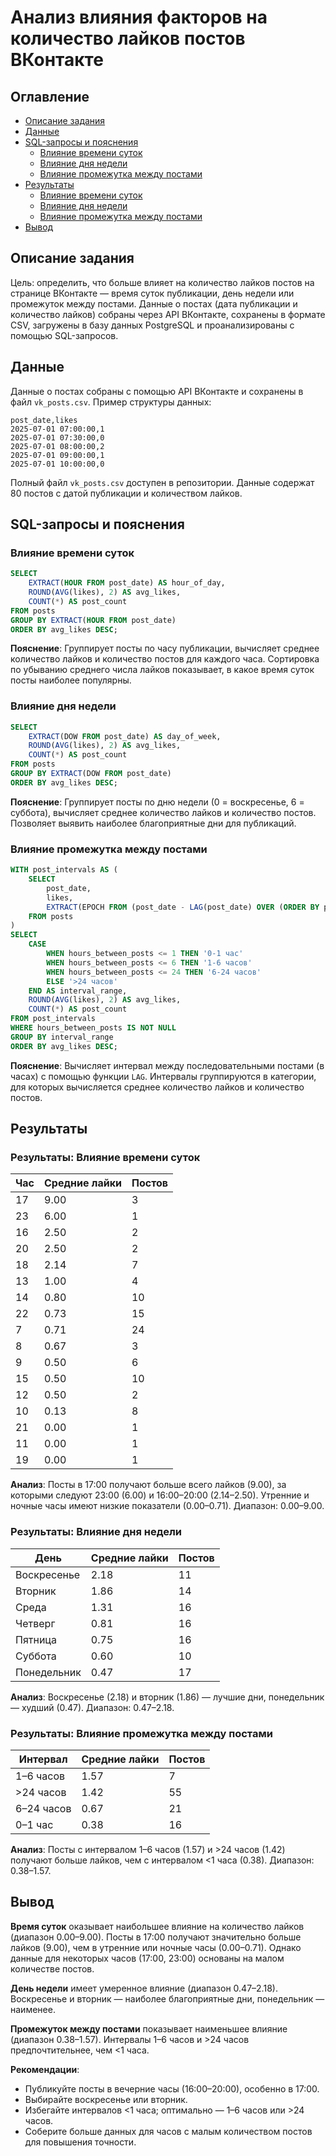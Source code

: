 # Анализ влияния факторов на количество лайков постов ВКонтакте

## Оглавление

-   [Описание задания](#описание-задания)
-   [Данные](#данные)
-   [SQL-запросы и пояснения](#sql-запросы-и-пояснения)
    -   [Влияние времени суток](#влияние-времени-суток)
    -   [Влияние дня недели](#влияние-дня-недели)
    -   [Влияние промежутка между постами](#влияние-промежутка-между-постами)
-   [Результаты](#результаты)
    -   [Влияние времени суток](#результаты-влияние-времени-суток)
    -   [Влияние дня недели](#результаты-влияние-дня-недели)
    -   [Влияние промежутка между постами](#результаты-влияние-промежутка-между-постами)
-   [Вывод](#вывод)

## Описание задания

Цель: определить, что больше влияет на количество лайков постов на странице ВКонтакте — время суток публикации, день недели или промежуток между постами. Данные о постах (дата публикации и количество лайков) собраны через API ВКонтакте, сохранены в формате CSV, загружены в базу данных PostgreSQL и проанализированы с помощью SQL-запросов.

## Данные

Данные о постах собраны с помощью API ВКонтакте и сохранены в файл `vk_posts.csv`. Пример структуры данных:

```csv
post_date,likes
2025-07-01 07:00:00,1
2025-07-01 07:30:00,0
2025-07-01 08:00:00,2
2025-07-01 09:00:00,1
2025-07-01 10:00:00,0
```

Полный файл `vk_posts.csv` доступен в репозитории. Данные содержат 80 постов с датой публикации и количеством лайков.

## SQL-запросы и пояснения

### Влияние времени суток

```sql
SELECT
    EXTRACT(HOUR FROM post_date) AS hour_of_day,
    ROUND(AVG(likes), 2) AS avg_likes,
    COUNT(*) AS post_count
FROM posts
GROUP BY EXTRACT(HOUR FROM post_date)
ORDER BY avg_likes DESC;
```

**Пояснение**: Группирует посты по часу публикации, вычисляет среднее количество лайков и количество постов для каждого часа. Сортировка по убыванию среднего числа лайков показывает, в какое время суток посты наиболее популярны.

### Влияние дня недели

```sql
SELECT
    EXTRACT(DOW FROM post_date) AS day_of_week,
    ROUND(AVG(likes), 2) AS avg_likes,
    COUNT(*) AS post_count
FROM posts
GROUP BY EXTRACT(DOW FROM post_date)
ORDER BY avg_likes DESC;
```

**Пояснение**: Группирует посты по дню недели (0 = воскресенье, 6 = суббота), вычисляет среднее количество лайков и количество постов. Позволяет выявить наиболее благоприятные дни для публикаций.

### Влияние промежутка между постами

```sql
WITH post_intervals AS (
    SELECT
        post_date,
        likes,
        EXTRACT(EPOCH FROM (post_date - LAG(post_date) OVER (ORDER BY post_date))) / 3600 AS hours_between_posts
    FROM posts
)
SELECT
    CASE
        WHEN hours_between_posts <= 1 THEN '0-1 час'
        WHEN hours_between_posts <= 6 THEN '1-6 часов'
        WHEN hours_between_posts <= 24 THEN '6-24 часов'
        ELSE '>24 часов'
    END AS interval_range,
    ROUND(AVG(likes), 2) AS avg_likes,
    COUNT(*) AS post_count
FROM post_intervals
WHERE hours_between_posts IS NOT NULL
GROUP BY interval_range
ORDER BY avg_likes DESC;
```

**Пояснение**: Вычисляет интервал между последовательными постами (в часах) с помощью функции `LAG`. Интервалы группируются в категории, для которых вычисляется среднее количество лайков и количество постов.

## Результаты

### Результаты: Влияние времени суток

| Час | Средние лайки | Постов |
| --- | ------------- | ------ |
| 17  | 9.00          | 3      |
| 23  | 6.00          | 1      |
| 16  | 2.50          | 2      |
| 20  | 2.50          | 2      |
| 18  | 2.14          | 7      |
| 13  | 1.00          | 4      |
| 14  | 0.80          | 10     |
| 22  | 0.73          | 15     |
| 7   | 0.71          | 24     |
| 8   | 0.67          | 3      |
| 9   | 0.50          | 6      |
| 15  | 0.50          | 10     |
| 12  | 0.50          | 2      |
| 10  | 0.13          | 8      |
| 21  | 0.00          | 1      |
| 11  | 0.00          | 1      |
| 19  | 0.00          | 1      |

**Анализ**: Посты в 17:00 получают больше всего лайков (9.00), за которыми следуют 23:00 (6.00) и 16:00–20:00 (2.14–2.50). Утренние и ночные часы имеют низкие показатели (0.00–0.71). Диапазон: 0.00–9.00.

### Результаты: Влияние дня недели

| День        | Средние лайки | Постов |
| ----------- | ------------- | ------ |
| Воскресенье | 2.18          | 11     |
| Вторник     | 1.86          | 14     |
| Среда       | 1.31          | 16     |
| Четверг     | 0.81          | 16     |
| Пятница     | 0.75          | 16     |
| Суббота     | 0.60          | 10     |
| Понедельник | 0.47          | 17     |

**Анализ**: Воскресенье (2.18) и вторник (1.86) — лучшие дни, понедельник — худший (0.47). Диапазон: 0.47–2.18.

### Результаты: Влияние промежутка между постами

| Интервал   | Средние лайки | Постов |
| ---------- | ------------- | ------ |
| 1–6 часов  | 1.57          | 7      |
| >24 часов  | 1.42          | 55     |
| 6–24 часов | 0.67          | 21     |
| 0–1 час    | 0.38          | 16     |

**Анализ**: Посты с интервалом 1–6 часов (1.57) и >24 часов (1.42) получают больше лайков, чем с интервалом <1 часа (0.38). Диапазон: 0.38–1.57.

## Вывод

**Время суток** оказывает наибольшее влияние на количество лайков (диапазон 0.00–9.00). Посты в 17:00 получают значительно больше лайков (9.00), чем в утренние или ночные часы (0.00–0.71). Однако данные для некоторых часов (17:00, 23:00) основаны на малом количестве постов.

**День недели** имеет умеренное влияние (диапазон 0.47–2.18). Воскресенье и вторник — наиболее благоприятные дни, понедельник — наименее.

**Промежуток между постами** показывает наименьшее влияние (диапазон 0.38–1.57). Интервалы 1–6 часов и >24 часов предпочтительнее, чем <1 часа.

**Рекомендации**:

-   Публикуйте посты в вечерние часы (16:00–20:00), особенно в 17:00.
-   Выбирайте воскресенье или вторник.
-   Избегайте интервалов <1 часа; оптимально — 1–6 часов или >24 часов.
-   Соберите больше данных для часов с малым количеством постов для повышения точности.

